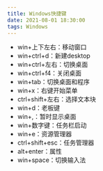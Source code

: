 ```yaml
---
title: Windows快捷键
date: 2021-08-01 18:30:00
tags: Windows
---
```

- win+上下左右：移动窗口
- win+ctrl+d：新建desktop
- win+ctrl+左右：切换桌面
- win+ctrl+f4：关闭桌面
- win+tab：切换桌面和程序
- win+x：右键开始菜单
- ctrl+shift+左右：选择文本块
- win+d：老板键
- win+,：暂时显示桌面
- win+数字键：任务栏启动
- win+e：资源管理器
- ctrl+shift+esc：任务管理器
- alt+enter：属性
- win+space：切换输入法
